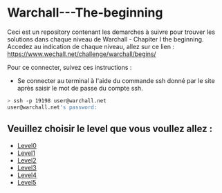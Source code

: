 # Warchall---The-beginning
Ceci est un repository contenant les demarches à suivre pour trouver les solutions dans chaque niveau de Warchall - Chapiter I the beginning.
Accedez au indication de chaque niveau, allez sur ce lien : https://www.wechall.net/challenge/warchall/begins/

Pour ce connecter, suivez ces instructions :
  - Se connecter au terminal à l'aide du commande ssh donné par le site après saisir le mot de passe du compte ssh.
  ```sh
  > ssh -p 19198 user@warchall.net
  user@warchall.net's password:
  ```

## Veuillez choisir le level que vous voullez allez : 
* [Level0](Level0.md)
* [Level1](Level1.md)
* [Level2](Level2.md)
* [Level3](Level3.md)
* [Level4](Level4.md)
* [Level5](Level5.md)
